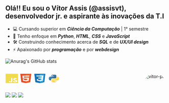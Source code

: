 ## Olá!! Eu sou o Vítor Assis (@assisvt), desenvolvedor jr. e aspirante às inovações da T.I 
- 💻 Cursando superior em ***Ciência da Computação*** | 1° semestre 
- 🌱 Tenho enfoque em ***Python***, ***HTML***, ***CSS*** e ***JavaScript***
- 🛠 Construindo conhecimento acerca de ***SQL*** e de ***UX/UI design***
- ⚡ Apaixonado por ***programação*** e por ***webdesign***


![Anurag's GitHub stats](https://github-readme-stats-sigma-five.vercel.app/api?username=assisvt&show_icons=true&bg_color=0)
<div style="display: inline_block"><br>
  <img align="center" alt="vitor-Js" height="30" width="40" src="https://raw.githubusercontent.com/devicons/devicon/master/icons/javascript/javascript-plain.svg">
  <img align="center" alt="vitor-HTML" height="30" width="40" src="https://raw.githubusercontent.com/devicons/devicon/master/icons/html5/html5-original.svg">
  <img align="center" alt="vitor-CSS" height="30" width="40" src="https://raw.githubusercontent.com/devicons/devicon/master/icons/css3/css3-original.svg">
  <img align="center" alt="vitor-Python" height="30" width="40" src="https://raw.githubusercontent.com/devicons/devicon/master/icons/python/python-original.svg">
  <img align="right" alt="vitor-pic" height="150" style="border-radius:50px;" src="https://cdn.discordapp.com/attachments/823656648508702720/1090807701556170812/rjrjrj.png">
</div>

##
<div> 
   <a href="https://www.linkedin.com/in/assisvt/" target="_blank"><img src="https://img.shields.io/badge/-LinkedIn-%230077B5?style=for-the-badge&logo=linkedin&logoColor=white" target="_blank"></a> 
   <a href="https://instagram.com/assisvt" target="_blank"><img src="https://img.shields.io/badge/-Instagram-%23E4405F?style=for-the-badge&logo=instagram&logoColor=white" target="_blank"></a>
   <a href = "mailto:contatoassisvt@gmail.com"><img src="https://img.shields.io/badge/-Gmail-%23333?style=for-the-badge&logo=gmail&logoColor=white" target="_blank"></a>
</div>
